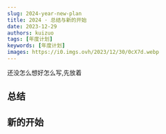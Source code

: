 ```yaml
---
slug: 2024-year-new-plan
title: 2024 · 总结与新的开始
date: 2023-12-29
authors: kuizuo
tags: [年度计划]
keywords: [年度计划]
images: https://i0.imgs.ovh/2023/12/30/0cX7d.webp
---
```


还没怎么想好怎么写,先放着

<!-- truncate -->

## 总结

## 新的开始
